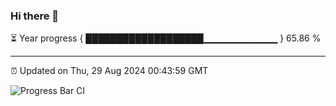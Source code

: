 ### Hi there 👋

⏳ Year progress { ███████████████████▁▁▁▁▁▁▁▁▁▁▁ } 65.86 %

---

⏰ Updated on Thu, 29 Aug 2024 00:43:59 GMT

![Progress Bar CI](https://github.com/Shyam-Makwana/GitHub-Actions-Demo/workflows/Progress%20Bar%20CI/badge.svg)
